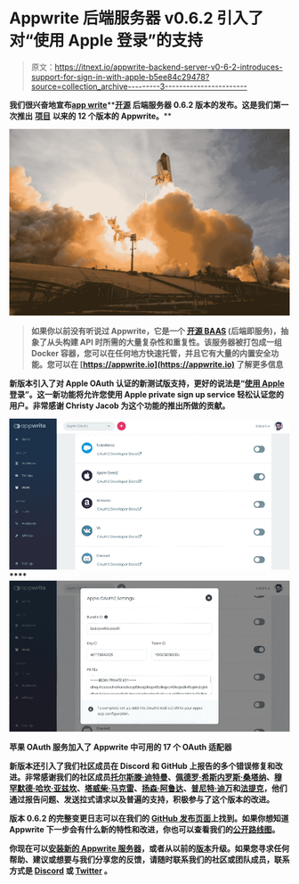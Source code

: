 # Appwrite 后端服务器 v0.6.2 引入了对“使用 Apple 登录”的支持

> 原文：<https://itnext.io/appwrite-backend-server-v0-6-2-introduces-support-for-sign-in-with-apple-b5ee84c29478?source=collection_archive---------3----------------------->

**我们很兴奋地宣布**[**app write**](https://appwrite.io)**[**开源**](https://github.com/appwrite/appwrite) **后端服务器 0.6.2 版本的发布。这是我们第一次推出** [**项目**](https://github.com/appwrite/appwrite) **以来的 12 个版本的 Appwrite。****

**![](img/4822dbe9e657c30decc421bea9ef673d.png)**

> **如果你以前没有听说过 Appwrite，它是一个 [**开源** BAAS](https://github.com/appwrite/appwrite) (后端即服务)，抽象了从头构建 API 时所需的大量复杂性和重复性。该服务器被打包成一组 Docker 容器，您可以在任何地方快速托管，并且它有大量的内置安全功能。您可以在 [https://appwrite.io](https://appwrite.io) 了解更多信息**

**新版本引入了对 Apple OAuth 认证的新测试版支持，更好的说法是“[使用 Apple](https://developer.apple.com/sign-in-with-apple/) 登录”。这一新功能将允许您使用 Apple private sign up service 轻松认证您的用户。非常感谢 Christy Jacob 为这个功能的推出所做的贡献。**

**![](img/df9bed50373d26a86f8ae95aa6ba11e2.png)****![](img/2c039ac278652166c0e4477705c5c6f2.png)**

**苹果 OAuth 服务加入了 Appwrite 中可用的 17 个 OAuth 适配器**

**新版本还引入了我们社区成员在 Discord 和 GitHub 上报告的多个错误修复和改进。非常感谢我们的社区成员[托尔斯滕·迪特曼](https://github.com/TorstenDittmann)、[佩德罗·希斯内罗斯·桑塔纳](https://github.com/PedroCisnerosSantana)、[穆罕默德·哈坎·亚兹坎](https://github.com/mehmet-hakan-yazkan)、[塔威柴·马克雷](https://github.com/netfirms)、[扬森·阿鲁达](https://github.com/jansenarruda)、[普尼特·迪万](https://github.com/punitdiwan)和[法提克](https://github.com/FathiQ)，他们通过报告问题、发送拉式请求以及普遍的支持，积极参与了这个版本的改进。**

**版本 0.6.2 的完整变更日志可以在我们的 [GitHub 发布页面](https://github.com/appwrite/appwrite/releases)上找到。如果你想知道 Appwrite 下一步会有什么新的特性和改进，你也可以查看我们的[公开路线图](https://github.com/appwrite/appwrite/projects)。**

**你现在可以[安装新的 Appwrite 服务器](https://appwrite.io/docs/installation)，或者从以前的[版本](https://appwrite.io/docs/installation)升级。如果您寻求任何帮助、建议或想要与我们分享您的反馈，请随时联系我们的社区或团队成员，联系方式是 [Discord](https://discord.gg/GSeTUeA) 或 [Twitter](https://twitter.com/appwrite_io) 。**